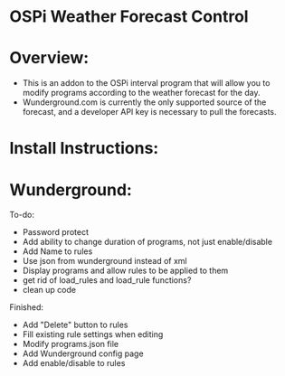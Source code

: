 OSPi Weather Forecast Control
========

Overview:
========
* This is an addon to the OSPi interval program that will allow you to modify programs according to the weather forecast for the day.<br />
* Wunderground.com is currently the only supported source of the forecast, and a developer API key is necessary to pull the forecasts.<br />

Install Instructions:
========

Wunderground:
========



To-do:<br />
* Password protect<br />
* Add ability to change duration of programs, not just enable/disable<br />
* Add Name to rules<br />
* Use json from wunderground instead of xml<br />
* Display programs and allow rules to be applied to them
* get rid of load_rules and load_rule functions?
* clean up code

Finished:<br />
* Add "Delete" button to rules<br />
* Fill existing rule settings when editing<br />
* Modify programs.json file<br />
* Add Wunderground config page<br />
* Add enable/disable to rules<br />

